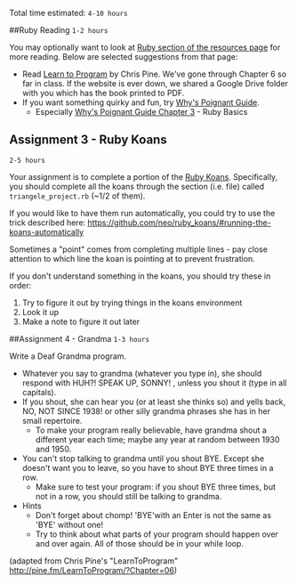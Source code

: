 Total time estimated: `4-10 hours`

##Ruby Reading
`1-2 hours`

You may optionally want to look at [Ruby section of the resources page](Resources#ruby) for more reading. Below are selected suggestions from that page:

* Read [Learn to Program](http://pine.fm/LearnToProgram/) by Chris Pine. We've gone through Chapter 6 so far in class. If the website is ever down, we shared a Google Drive folder with you which has the book printed to PDF.
* If you want something quirky and fun, try [Why's Poignant Guide](http://mislav.uniqpath.com/poignant-guide/book/).
  * Especially [Why's Poignant Guide Chapter 3](http://mislav.uniqpath.com/poignant-guide/book/chapter-3.html) - Ruby Basics


## Assignment 3 - Ruby Koans
`2-5 hours`

Your assignment is to complete a portion of the [Ruby Koans](http://rubykoans.com). Specifically, you should complete all the koans through the section (i.e. file) called `triangele_project.rb` (~1/2 of them).

If you would like to have them run automatically, you could try to use the trick described here:
https://github.com/neo/ruby_koans/#running-the-koans-automatically

Sometimes a "point" comes from completing multiple lines - pay close attention to which line the koan is pointing at to prevent frustration.

If you don't understand something in the koans, you should try these in order:

1. Try to figure it out by trying things in the koans environment
2. Look it up
3. Make a note to figure it out later

##Assignment 4 - Grandma
`1-3 hours`

Write a Deaf Grandma program.
- Whatever you say to grandma (whatever you type in), she should respond with HUH?! SPEAK UP, SONNY! , unless you shout it (type in all capitals).
- If you shout, she can hear you (or at least she thinks so) and yells back, NO, NOT SINCE 1938! or other silly grandma phrases she has in her small repertoire.
  - To make your program really believable, have grandma shout a different year each time; maybe any year at random between 1930 and 1950.
- You can't stop talking to grandma until you shout BYE. Except she doesn't want you to leave, so you have to shout BYE three times in a row.
  - Make sure to test your program: if you shout BYE three times, but not in a row, you should still be talking to grandma.
- Hints
  - Don't forget about chomp! 'BYE'with an Enter is not the same as 'BYE' without one!
  - Try to think about what parts of your program should happen over and over again. All of those should be in your while loop.

(adapted from Chris Pine's "LearnToProgram" http://pine.fm/LearnToProgram/?Chapter=06)